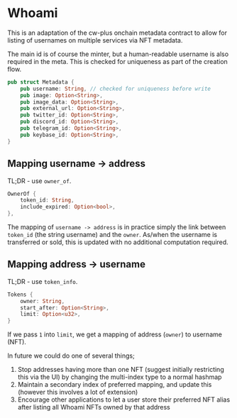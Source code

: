 # Whoami

This is an adaptation of the cw-plus onchain metadata contract to allow for listing of usernames on multiple services via NFT metadata.

The main id is of course the minter, but a human-readable username is also required in the meta. This is checked for uniqueness as part of the creation flow.

```rust
pub struct Metadata {
    pub username: String, // checked for uniqueness before write
    pub image: Option<String>,
    pub image_data: Option<String>,
    pub external_url: Option<String>,
    pub twitter_id: Option<String>,
    pub discord_id: Option<String>,
    pub telegram_id: Option<String>,
    pub keybase_id: Option<String>,
}
```

## Mapping username -> address

TL;DR - use `owner_of`.

```rust
OwnerOf {
    token_id: String,
    include_expired: Option<bool>,
},
```

The mapping of `username -> address` is in practice simply the link between `token_id` (the string username) and the `owner`. As/when the username is transferred or sold, this is updated with no additional computation required.

## Mapping address -> username

TL;DR - use `token_info`.

```rust
Tokens {
    owner: String,
    start_after: Option<String>,
    limit: Option<u32>,
}
```

If we pass `1` into `limit`, we get a mapping of address (`owner`) to username (NFT).

In future we could do one of several things;

1. Stop addresses having more than one NFT (suggest initially restricting this via the UI) by changing the multi-index type to a normal hashmap
2. Maintain a secondary index of preferred mapping, and update this (however this involves a lot of extension)
3. Encourage other applications to let a user store their preferred NFT alias after listing all Whoami NFTs owned by that address
